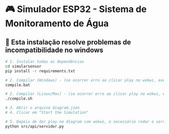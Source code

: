 # 🎮 Simulador ESP32 - Sistema de Monitoramento de Água

## 🚀 Esta instalação resolve problemas de incompatibilidade no windows

```bash
# 1. Instalar todas as dependências
cd simularsensor
pip install -r requirements.txt

# 2. Compilar (Windows) - (se ocorrer erro ao clicar play no wokwi, execute o comando abaixo)
compile.bat

# 2. Compilar (Linux/Mac) - (se ocorrer erro ao clicar play no wokwi, execute o comando abaixo)
./compile.sh

# 3. Abrir o arquivo diagram.json
# 4. Clicar em "Start the Simulation"

# 5. Depois de dar play no diagram com wokwi, é necessário rodar o servidor da raiz do projeto para receber dados dos sensores emulados 
python src/api/servidor.py 
